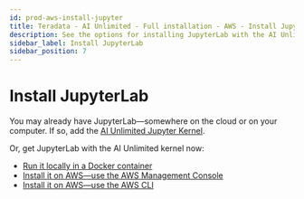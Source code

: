 ```yaml
---
id: prod-aws-install-jupyter
title: Teradata - AI Unlimited - Full installation - AWS - Install JupyterLab
description: See the options for installing JupyterLab with the AI Unlimited Jupyter Kernel.
sidebar_label: Install JupyterLab
sidebar_position: 7
---
```


# Install JupyterLab

You may already have JupyterLab&mdash;somewhere on the cloud or on your computer. If so, add the [AI Unlimited Jupyter Kernel](https://downloads.teradata.com/download/tools/teradata-ai-unlimited-jupyter-kernel).

Or, get JupyterLab with the AI Unlimited kernel now:

- [Run it locally in a Docker container](/docs/install-ai-unlimited/production/AWS/install-jupyter/aws-docker-run-jupyter.md)
- [Install it on AWS&mdash;use the AWS Management Console](/docs/install-ai-unlimited/production/AWS/install-jupyter/aws-console-deploy-jupyter.md) 
- [Install it on AWS&mdash;use the AWS CLI](/docs/install-ai-unlimited/production/AWS/install-jupyter/aws-cli-deploy-jupyter.md) 
